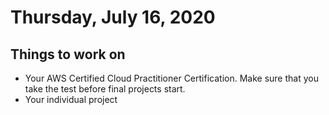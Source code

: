 Thursday, July 16, 2020
====================
## Things to work on
- Your AWS Certified Cloud Practitioner Certification. Make sure that you take the test before final projects start.
- Your individual project
